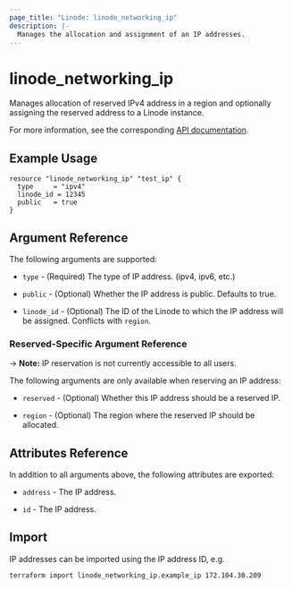 ```yaml
---
page_title: "Linode: linode_networking_ip"
description: |-
  Manages the allocation and assignment of an IP addresses.
---
```


# linode\_networking\_ip

Manages allocation of reserved IPv4 address in a region and optionally assigning the reserved address to a Linode instance.

For more information, see the corresponding [API documentation](https://techdocs.akamai.com/linode-api/reference/post-allocate-ip).

## Example Usage

```hcl
resource "linode_networking_ip" "test_ip" {
  type     = "ipv4"
  linode_id = 12345
  public   = true
}
```

## Argument Reference

The following arguments are supported:

* `type` - (Required) The type of IP address. (ipv4, ipv6, etc.)

* `public` - (Optional) Whether the IP address is public. Defaults to true.

* `linode_id` - (Optional) The ID of the Linode to which the IP address will be assigned. Conflicts with `region`.

### Reserved-Specific Argument Reference

-> **Note:** IP reservation is not currently accessible to all users.

The following arguments are only available when reserving an IP address:

* `reserved` - (Optional) Whether this IP address should be a reserved IP.

* `region` - (Optional) The region where the reserved IP should be allocated.

## Attributes Reference

In addition to all arguments above, the following attributes are exported:

* `address` - The IP address.

* `id` - The IP address.

## Import

IP addresses can be imported using the IP address ID, e.g.

```sh
terraform import linode_networking_ip.example_ip 172.104.30.209
